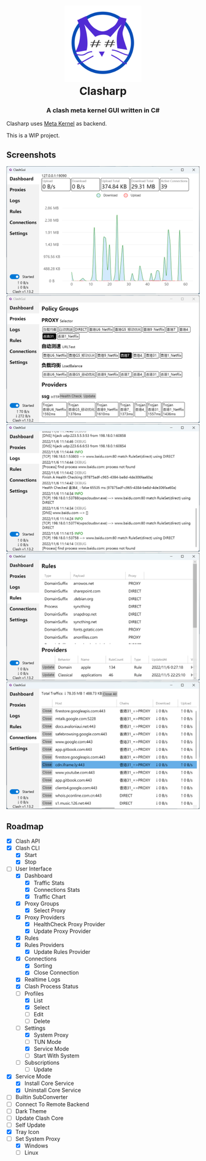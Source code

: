 ﻿<h1 align="center">
  <img src="images/clasharp.svg" alt="drawing" width="200"/>
  <br>Clasharp<br>
</h1>

<h3 align="center">A clash meta kernel GUI written in C#</h3>

Clasharp uses [Meta Kernel](https://github.com/MetaCubeX/Clash.Meta) as backend.

This is a WIP project.

## Screenshots

![dashboard](images/dashboard.png)
![proxies](images/proxies.png)
![logs](images/logs.png)
![rules](images/rules.png)
![connections](images/connections.png)

## Roadmap
- [x] Clash API
- [x] Clash CLI
  - [x] Start
  - [x] Stop
- [ ] User Interface
  - [x] Dashboard
    - [x] Traffic Stats
    - [x] Connections Stats
    - [x] Traffic Chart
  - [x] Proxy Groups
    - [x] Select Proxy
  - [x] Proxy Providers
      - [x] HealthCheck Proxy Provider
      - [x] Update Proxy Provider
  - [x] Rules
  - [x] Rules Providers
      - [x] Update Rules Provider
  - [x] Connections
    - [x] Sorting
    - [x] Close Connection
  - [x] Realtime Logs
  - [x] Clash Process Status
  - [ ] Profiles
    - [x] List
    - [x] Select
    - [ ] Edit
    - [ ] Delete
  - [ ] Settings
    - [x] System Proxy
    - [ ] TUN Mode
    - [x] Service Mode
    - [ ] Start With System
  - [ ] Subscriptions
    - [ ] Update
- [x] Service Mode
  - [x] Install Core Service
  - [x] Uninstall Core Service
- [ ] Builtin SubConverter
- [ ] Connect To Remote Backend
- [ ] Dark Theme
- [ ] Update Clash Core
- [ ] Self Update
- [x] Tray Icon
- [ ] Set System Proxy
  - [x] Windows
  - [ ] Linux